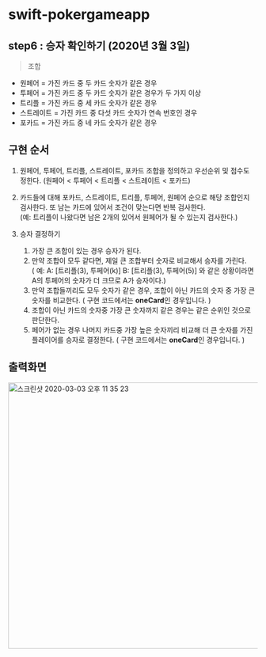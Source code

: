 # swift-pokergameapp

## step6 : 승자 확인하기 (2020년 3월 3일)

> 조합

* 원페어 = 가진 카드 중 두 카드 숫자가 같은 경우
* 투페어 = 가진 카드 중 두 카드 숫자가 같은 경우가 두 가지 이상
* 트리플 = 가진 카드 중 세 카드 숫자가 같은 경우
* 스트레이트 = 가진 카드 중 다섯 카드 숫자가 연속 번호인 경우
* 포카드 = 가진 카드 중 네 카드 숫자가 같은 경우

## 구현 순서

1. 원페어, 투페어, 트리플, 스트레이트, 포카드 조합을 정의하고 우선순위 및 점수도 정한다. (원페어 < 투페어 < 트리플 < 스트레이트 < 포카드)

2. 카드들에 대해 포카드, 스트레이트, 트리플, 투페어, 원페어 순으로 해당 조합인지 검사한다. 또 남는 카드에 있어서 조건이 맞는다면 반복 검사한다. 
<br>(예: 트리플이 나왔다면 남은 2개의 있어서 원페어가 될 수 있는지 검사한다.)

3. 승자 결정하기 
    1. 가장 큰 조합이 있는 경우 승자가 된다. 
    2. 만약 조합이 모두 같다면, 제일 큰 조합부터 숫자로 비교해서 승자를 가린다.
        <br>( 예: A: \[트리플(3), 투페어(k)] B: \[트리플(3), 투페어(5)] 와 같은 상황이라면 A의 투페어의 숫자가 더 크므로 A가 승자이다.)
    3. 만약 조합들끼리도 모두 숫자가 같은 경우, 조합이 아닌 카드의 숫자 중 가장 큰 숫자를 비교한다. ( 구현 코드에서는 **oneCard**인 경우입니다. )
    4. 조합이 아닌 카드의 숫자중 가장 큰 숫자까지 같은 경우는 같은 순위인 것으로 판단한다.
    5. 페어가 없는 경우 나머지 카드중 가장 높은 숫자끼리 비교해 더 큰 숫자를 가진 플레이어를 승자로 결정한다. ( 구현 코드에서는 **oneCard**인 경우입니다. )

## 출력화면

<img width="538" alt="스크린샷 2020-03-03 오후 11 35 23" src="https://user-images.githubusercontent.com/38216027/75785865-bffa6080-5da7-11ea-9062-8e7f6fe32707.png">
